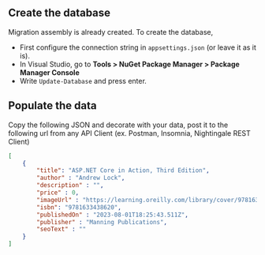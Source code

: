## Create the database

Migration assembly is already created. To create the database, 
- First configure the connection string in `appsettings.json` (or leave it as it is).
- In Visual Studio, go to **Tools > NuGet Package Manager > Package Manager Console**
- Write `Update-Database` and press enter.

## Populate the data

Copy the following JSON and decorate with your data, post it to the following url from any API Client (ex. Postman, Insomnia, Nightingale REST Client)

```json
[
    {
        "title": "ASP.NET Core in Action, Third Edition",
        "author" : "Andrew Lock",
        "description" : "",
        "price" : 0,
        "imageUrl" : "https://learning.oreilly.com/library/cover/9781633438620/250w/",
        "isbn": "9781633438620",
        "publishedOn" : "2023-08-01T18:25:43.511Z",
        "publisher" : "Manning Publications",
        "seoText" : ""
    }
]
```
